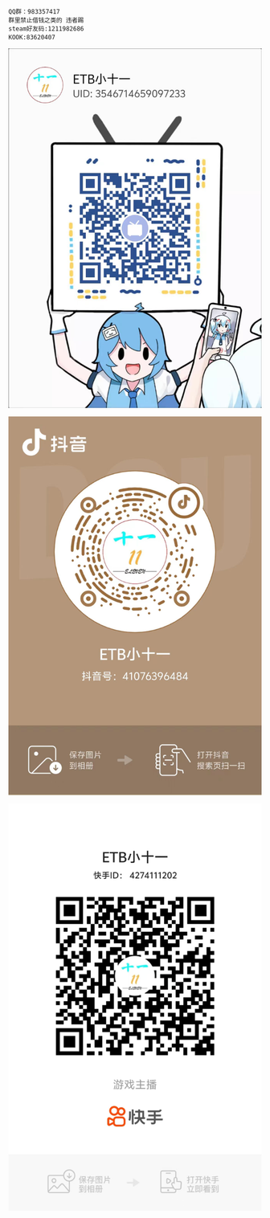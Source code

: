 ```txt
QQ群：983357417
群里禁止借钱之类的 违者踢
steam好友码:1211982686
KOOK:83620407
```

![B站](/bilbil.jpg "B站")

![抖音](/douyin.jpg "抖音")

![快手](/kuaishou.jpg "快手")
